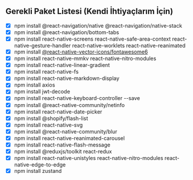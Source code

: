 ## Gerekli Paket Listesi (Kendi İhtiyaçlarım İçin)
- [x] npm install @react-navigation/native @react-navigation/native-stack
- [x] npm install @react-navigation/bottom-tabs
- [x] npm install react-native-screens react-native-safe-area-context react-native-gesture-handler react-native-worklets react-native-reanimated
- [x] npm install [@react-native-vector-icons/fontawesome6](https://github.com/oblador/react-native-vector-icons)
- [x] npm install react-native-mmkv react-native-nitro-modules
- [x] npm install react-native-linear-gradient
- [x] npm install react-native-fs
- [x] npm install react-native-markdown-display
- [x] npm install axios
- [x] npm install jwt-decode
- [x] npm install react-native-keyboard-controller --save
- [x] npm install @react-native-community/netinfo
- [x] npm install react-native-date-picker
- [x] npm install @shopify/flash-list
- [x] npm install react-native-svg
- [x] npm install @react-native-community/blur
- [x] npm install react-native-reanimated-carousel
- [x] npm install react-native-flash-message
- [x] npm install @reduxjs/toolkit react-redux
- [x] npm install react-native-unistyles react-native-nitro-modules react-native-edge-to-edge
- [x] npm install zustand
